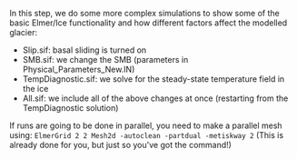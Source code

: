 In this step, we do some more complex simulations to show some of the basic Elmer/Ice functionality and how different factors affect the modelled glacier:
- Slip.sif: basal sliding is turned on
- SMB.sif: we change the SMB (parameters in Physical_Parameters_New.IN)
- TempDiagnostic.sif: we solve for the steady-state temperature field in the ice
- All.sif: we include all of the above changes at once (restarting from the TempDiagnostic solution)

If runs are going to be done in parallel, you need to make a parallel mesh using:
`ElmerGrid 2 2 Mesh2d -autoclean -partdual -metiskway 2`
(This is already done for you, but just so you've got the command!)
